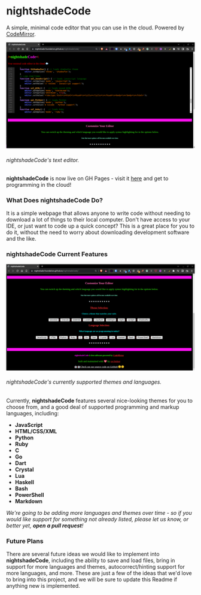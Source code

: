 # nightshadeCode
A simple, minimal code editor that you can use in the cloud. Powered by [CodeMirror](https://codemirror.net).

![nsCode screenshot 1](nsc-img/nsCodeShot1.png)

###### nightshadeCode's text editor.

**nightshadeCode** is now live on GH Pages - visit it [here](https://nightshade-foundation.github.io/nightshadeCode/) and get to programming in the cloud!

### What Does nightshadeCode Do? 

It is a simple webpage that allows anyone to write code without needing to download a lot of things to their local computer. Don't have access to your IDE, or just want to code up a quick concept? This is a great place for you to do it, without the need to worry about downloading development software and the like. 

### nightshadeCode Current Features

![nsCode screenshot 2](nsc-img/nsCodeShot2.png)

###### nightshadeCode's currently supported themes and languages. 

Currently, **nightshadeCode** features several nice-looking themes for you to choose from, and a good deal of supported programming and markup languages, including: 

- **JavaScript**
- **HTML/CSS/XML**
- **Python**
- **Ruby**
- **C**
- **Go**
- **Dart**
- **Crystal**
- **Lua**
- **Haskell**
- **Bash**
- **PowerShell**
- **Markdown**

*We're going to be adding more languages and themes over time - so if you would like support for something not already listed, please let us know, or better yet, __open a pull request__!* 

### Future Plans

There are several future ideas we would like to implement into **nightshadeCode**, including the ability to save and load files, bring in support for more languages and themes, autocorrect/hinting support for more languages, and more. These are just a few of the ideas that we'd love to bring into this project, and we will be sure to update this Readme if anything new is implemented.
